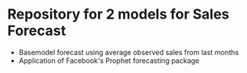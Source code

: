 # Repository for 2 models for Sales Forecast

- Basemodel forecast using average observed sales from last months
- Application of Facebook's Prophet forecasting package
